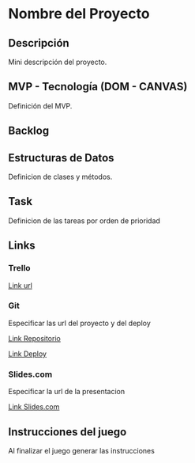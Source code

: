 # Nombre del Proyecto

## Descripción

Mini descripción del proyecto.

## MVP - Tecnología (DOM - CANVAS)

Definición del MVP.

## Backlog

##  Estructuras de Datos

Definicion de clases y métodos.

## Task

Definicion de las tareas por orden de prioridad

## Links

### Trello

[Link url](https://trello.com)

### Git

Especificar las url del proyecto y del deploy

[Link Repositorio](http://github.com)

[Link Deploy](http://github.com)

### Slides.com

Especificar la url de la presentacion

[Link Slides.com](http://slides.com)

## Instrucciones del juego 

Al finalizar el juego generar las instrucciones



